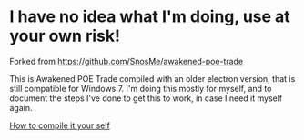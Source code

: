 # I have no idea what I'm doing, use at your own risk!

Forked from https://github.com/SnosMe/awakened-poe-trade

This is Awakened POE Trade compiled with an older electron version, that is still compatible for Windows 7.
I'm doing this mostly for myself, and to document the steps I've done to get this to work, in case I need it myself again.


[How to compile it your self](https://github.com/ealmen/awakened-poe-trade/blob/master/Compile%20it%20yourself.md)
